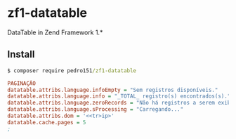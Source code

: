 # zf1-datatable
DataTable in Zend Framework 1.*

Install
-------
```cmd
$ composer require pedro151/zf1-datatable
```

```ini
PAGINAÇÃO
datatable.attribs.language.infoEmpty = "Sem registros disponíveis."
datatable.attribs.language.info = "_TOTAL_ registro(s) encontrados(s)."
datatable.attribs.language.zeroRecords = "Não há registros a serem exibidos."
datatable.attribs.language.sProcessing = "Carregando..."
datatable.attribs.dom = '<<tr>ip>'
datatable.cache.pages = 5
;
```